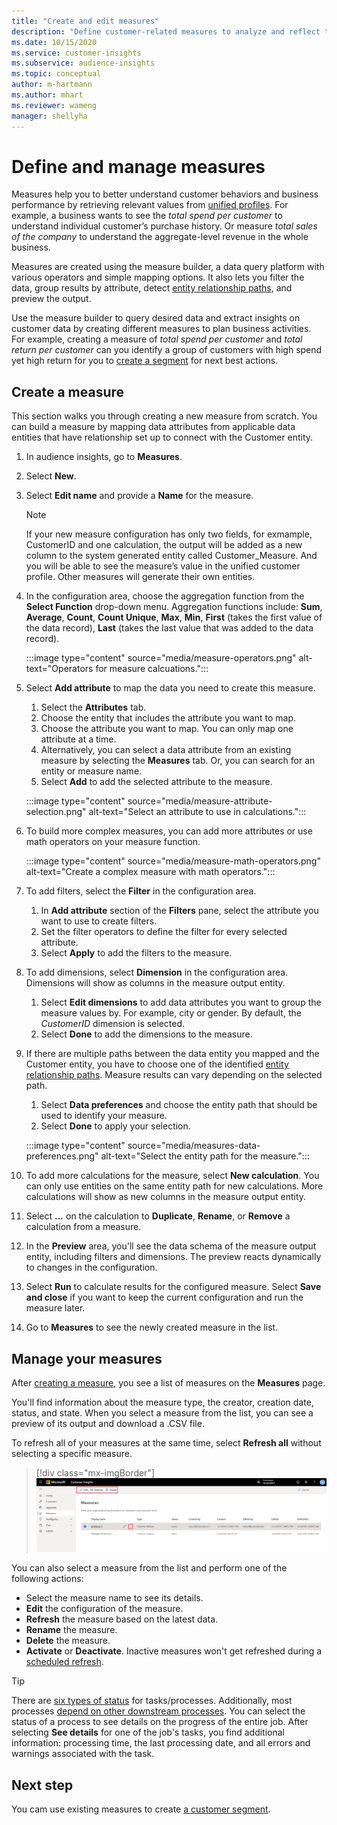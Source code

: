 ```yaml
---
title: "Create and edit measures"
description: "Define customer-related measures to analyze and reflect the performance of certain business areas."
ms.date: 10/15/2020
ms.service: customer-insights
ms.subservice: audience-insights
ms.topic: conceptual
author: m-hartmann
ms.author: mhart
ms.reviewer: wameng
manager: shellyha
---
```


# Define and manage measures

Measures help you to better understand customer behaviors and business performance by retrieving relevant values from [unified profiles](data-unification.md). For example, a business wants to see the *total spend per customer* to understand individual customer’s purchase history. Or measure *total sales of the company* to understand the aggregate-level revenue in the whole business.  

Measures are created using the measure builder, a data query platform with various operators and simple mapping options. It also lets you filter the data, group results by attribute, detect [entity relationship paths](relationships.md), and preview the output.

Use the measure builder to query desired data and extract insights on customer data by creating different measures to plan business activities. For example, creating a measure of *total spend per customer* and *total return per customer* can you identify a group of customers with high spend yet high return for you to [create a segment](segments.md) for next best actions. 

## Create a measure

This section walks you through creating a new measure from scratch. You can build a measure by mapping data attributes from applicable data entities that have relationship set up to connect with the Customer entity. 

1. In audience insights, go to **Measures**.

1. Select **New**.

1. Select **Edit name** and provide a **Name** for the measure. 
   > [!NOTE]
   > If your new measure configuration has only two fields, for exmample, CustomerID and one calculation, the output will be added as a new column to the system generated entity called Customer_Measure. And you will be able to see the measure’s value in the unified customer profile. Other measures will generate their own entities.

1. In the configuration area, choose the aggregation function from the **Select Function** drop-down menu. Aggregation functions include: **Sum**, **Average**, **Count**, **Count Unique**, **Max**, **Min**, **First** (takes the first value of the data record), **Last** (takes the last value that was added to the data record). 

   :::image type="content" source="media/measure-operators.png" alt-text="Operators for measure calcuations.":::

1. Select **Add attribute** to map the data you need to create this measure.
   
   1. Select the **Attributes** tab. 
   1. Choose the entity that includes the attribute you want to map. 
   1. Choose the attribute you want to map. You can only map one attribute at a time.
   1. Alternatively, you can select a data attribute from an existing measure by selecting the **Measures** tab. Or, you can search for an entity or measure name. 
   1. Select **Add** to add the selected attribute to the measure.

   :::image type="content" source="media/measure-attribute-selection.png" alt-text="Select an attribute to use in calculations.":::

1. To build more complex measures, you can add more attributes or use math operators on your measure function.

   :::image type="content" source="media/measure-math-operators.png" alt-text="Create a complex measure with math operators.":::

1. To add filters, select the **Filter** in the configuration area. 
  
   1. In **Add attribute** section of the **Filters** pane, select the attribute you want to use to create filters.
   1. Set the filter operators to define the filter for every selected attribute.
   1. Select **Apply** to add the filters to the measure.

1. To add dimensions, select **Dimension** in the configuration area. Dimensions will show as columns in the measure output entity.
   1. Select **Edit dimensions** to add data attributes you want to group the measure values by. For example, city or gender. By default, the *CustomerID* dimension is selected.
   1. Select **Done** to add the dimensions to the measure.

1. If there are multiple paths between the data entity you mapped and the Customer entity, you have to choose one of the identified [entity relationship paths](relationships.md). Measure results can vary depending on the selected path.
   1. Select **Data preferences** and choose the entity path that should be used to identify your measure.
   1. Select **Done** to apply your selection. 

   :::image type="content" source="media/measures-data-preferences.png" alt-text="Select the entity path for the measure.":::

1. To add more calculations for the measure, select **New calculation**. You can only use entities on the same entity path for new calculations. More calculations will show as new columns in the measure output entity.

1. Select **...** on the calculation to **Duplicate**, **Rename**, or **Remove** a calculation from a measure.

1. In the **Preview** area, you'll see the data schema of the measure output entity, including filters and dimensions. The preview reacts dynamically to changes in the configuration.

1. Select **Run** to calculate results for the configured measure. Select **Save and close** if you want to keep the current configuration and run the measure later.

1. Go to **Measures** to see the newly created measure in the list.

## Manage your measures

After [creating a measure](#create-a-measure), you see a list of measures on the **Measures** page.

You'll find information about the measure type, the creator, creation date, status, and state. When you select a measure from the list, you can see a preview of its output and download a .CSV file.

To refresh all of your measures at the same time, select **Refresh all** without selecting a specific measure.

> [!div class="mx-imgBorder"]
> ![Actions to manage single measures](media/measure-actions.png "Actions to manage single measures")

You can also select a measure from the list and perform one of the following actions:

- Select the measure name to see its details.
- **Edit** the configuration of the measure.
- **Refresh** the measure based on the latest data.
- **Rename** the measure.
- **Delete** the measure.
- **Activate** or **Deactivate**. Inactive measures won't get refreshed during a [scheduled refresh](system.md#schedule-tab).

> [!TIP]
> There are [six types of status](system.md#status-types) for tasks/processes. Additionally, most processes [depend on other downstream processes](system.md#refresh-policies). You can select the status of a process to see details on the progress of the entire job. After selecting **See details** for one of the job's tasks, you find additional information: processing time, the last processing date, and all errors and warnings associated with the task.

## Next step

You cam use existing measures to create [a customer segment](segments.md).
